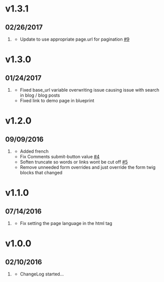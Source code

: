 # v1.3.1
## 02/26/2017

1. [](#bugfix)
    * Update to use appropriate page.url for pagination [#9](https://github.com/getgrav/grav-theme-gateway/pull/9)

# v1.3.0
## 01/24/2017

1. [](#bugfix)
    * Fixed base_url variable overwriting issue causing issue with search in blog / blog posts
    * Fixed link to demo page in blueprint

# v1.2.0
## 09/09/2016

1. [](#improved)
    * Added french
    * Fix Comments submit-button value [#4](https://github.com/getgrav/grav-theme-gateway/pull/4)
    * Soften truncate so words or links wont be cut off [#5](https://github.com/getgrav/grav-theme-gateway/pull/5)
    * Remove unneeded form overrides and just override the form twig blocks that changed

# v1.1.0
## 07/14/2016

1. [](#bugfix)
    * Fix setting the page language in the html tag

# v1.0.0
## 02/10/2016

1. [](#new)
    * ChangeLog started...
